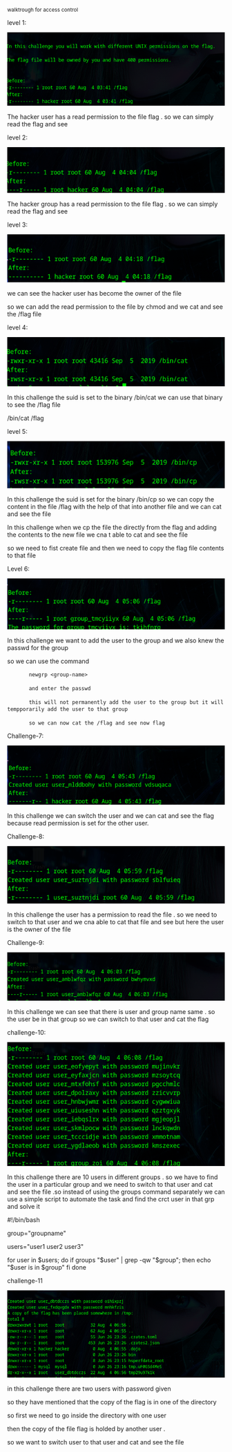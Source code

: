 <small>walktrough for access control</small>



level 1:

![alt text](./image.png)

The hacker user has a read permission to the file flag . so we can simply read the flag and see 

level 2:

![alt text](image-1.png)

The hacker group has a read permission to the file flag . so we can simply read the flag and see

level 3:

![alt text](image-2.png)

we can see the hacker user has become the owner of the file 

so we can add the read permission to the file by chmod and we cat and see the /flag file

level 4:

![alt text](image-3.png)

In this challenge the suid is set to the binary /bin/cat we can use that binary to see the /flag file

/bin/cat /flag

level 5:

![alt text](image-4.png)

In this challenge the suid is set for the binary /bin/cp so we can copy the content in the file /flag  with the help of that into another file and we can cat and see the file 

In this challenge when we cp the file the directly from the flag  and adding the contents to the new file we cna t able to cat and see the file 

so we need to fist create file and then we need to copy the flag file contents to that file

Level 6:

![alt text](image-5.png)

In this challenge we want to add the user to the group and we also knew the passwd for the group 

so we can use the command

           newgrp <group-name>
           
           and enter the passwd

           this will not permanently add the user to the group but it will tempporarily add the user to that group

           so we can now cat the /flag and see now flag


Challenge-7:

![alt text](image-6.png)

In this challenge we can switch the user and we can cat and see the flag because read permission is set for the other user.

Challenge-8:

![alt text](image-7.png)

In this challenge the user has a permission to read the file . so we need to switch to that user and we cna able to cat that file and see but here the user is the owner of the file

Challenge-9:

![alt text](image-9.png)

In this challenge we can see that there is user and group name same . so the user be in that group so we can switch to that user and cat the flag

challenge-10:

![alt text](image-10.png)

In this challenge there are 10 users in different groups . so we have to find the user in a particular group and we need to switch to that user and cat and see the file  .so instead of using the groups command separately we can use a simple script to automate the task and find the crct user in that grp and solve it

#!/bin/bash

group="groupname"                   

users="user1 user2 user3"

for user in $users; do
    if groups "$user" | grep -qw "$group"; then
        echo "$user is in $group"
    fi
done

challenge-11

![alt text](image-11.png)

in this challenge there are two users with password given

so they have mentioned that the copy of the flag is in one of the directory 

so first we need to go inside the directory with one user

then the copy of the file flag is holded by another user .

so we want to switch user to that user and cat and see the file